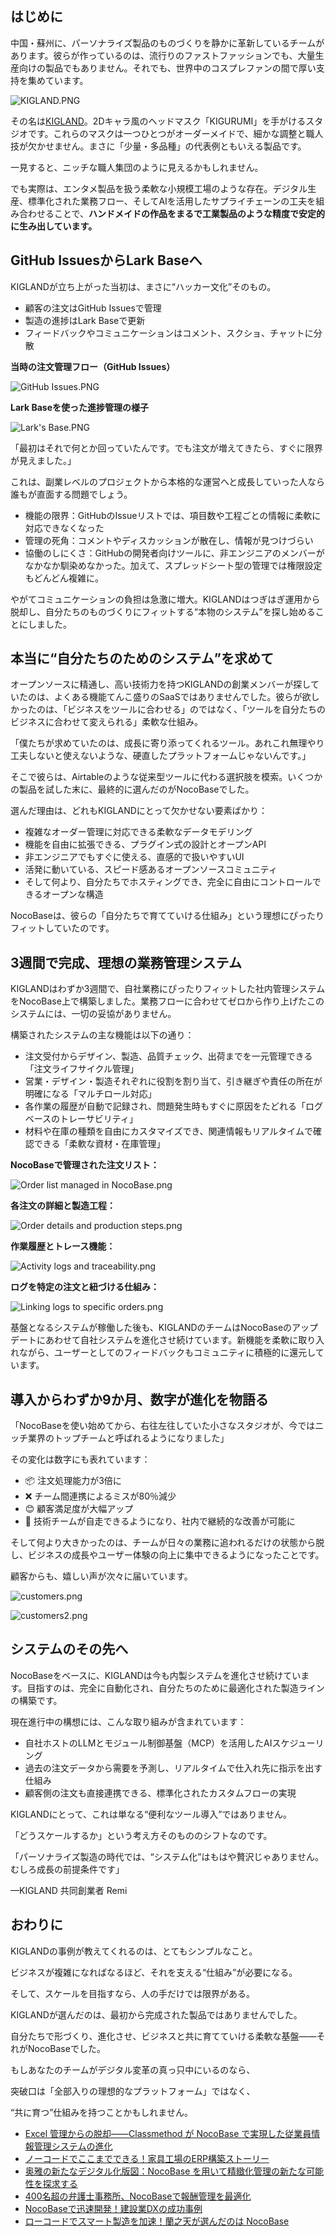 ## はじめに

中国・蘇州に、パーソナライズ製品のものづくりを静かに革新しているチームがあります。彼らが作っているのは、流行りのファストファッションでも、大量生産向けの製品でもありません。それでも、世界中のコスプレファンの間で厚い支持を集めています。

![KIGLAND.PNG](https://static-docs.nocobase.com/e8d57071ce452ab9b8ebeb759f6b3b1a.PNG)

その名は[KIGLAND](https://www.kigland.cn/)。2Dキャラ風のヘッドマスク「KIGURUMI」を手がけるスタジオです。これらのマスクは一つひとつがオーダーメイドで、細かな調整と職人技が欠かせません。まさに「少量・多品種」の代表例ともいえる製品です。

一見すると、ニッチな職人集団のように見えるかもしれません。

でも実際は、エンタメ製品を扱う柔軟な小規模工場のような存在。デジタル生産、標準化された業務フロー、そしてAIを活用したサプライチェーンの工夫を組み合わせることで、**ハンドメイドの作品をまるで工業製品のような精度で安定的に生み出しています。**

## GitHub IssuesからLark Baseへ

KIGLANDが立ち上がった当初は、まさに“ハッカー文化”そのもの。

* 顧客の注文はGitHub Issuesで管理
* 製造の進捗はLark Baseで更新
* フィードバックやコミュニケーションはコメント、スクショ、チャットに分散

**当時の注文管理フロー（GitHub Issues）**

![GitHub Issues.PNG](https://static-docs.nocobase.com/fdc4f9c72c572fc824f0ad0c82158f14.PNG)

**Lark Baseを使った進捗管理の様子**

![Lark's Base.PNG](https://static-docs.nocobase.com/178e19fde0b964a6b02bd69dfc97c53c.PNG)

「最初はそれで何とか回っていたんです。でも注文が増えてきたら、すぐに限界が見えました。」

これは、副業レベルのプロジェクトから本格的な運営へと成長していった人なら誰もが直面する問題でしょう。

* 機能の限界：GitHubのIssueリストでは、項目数や工程ごとの情報に柔軟に対応できなくなった
* 管理の死角：コメントやディスカッションが散在し、情報が見つけづらい
* 協働のしにくさ：GitHubの開発者向けツールに、非エンジニアのメンバーがなかなか馴染めなかった。加えて、スプレッドシート型の管理では権限設定もどんどん複雑に。

やがてコミュニケーションの負担は急激に増大。KIGLANDはつぎはぎ運用から脱却し、自分たちのものづくりにフィットする“本物のシステム”を探し始めることにしました。

## 本当に“自分たちのためのシステム”を求めて

オープンソースに精通し、高い技術力を持つKIGLANDの創業メンバーが探していたのは、よくある機能てんこ盛りのSaaSではありませんでした。彼らが欲しかったのは、「ビジネスをツールに合わせる」のではなく、「ツールを自分たちのビジネスに合わせて変えられる」柔軟な仕組み。

「僕たちが求めていたのは、成長に寄り添ってくれるツール。あれこれ無理やり工夫しないと使えないような、硬直したプラットフォームじゃないんです。」

そこで彼らは、Airtableのような従来型ツールに代わる選択肢を模索。いくつかの製品を試した末に、最終的に選んだのがNocoBaseでした。

選んだ理由は、どれもKIGLANDにとって欠かせない要素ばかり：

* 複雑なオーダー管理に対応できる柔軟なデータモデリング
* 機能を自由に拡張できる、プラグイン式の設計とオープンAPI
* 非エンジニアでもすぐに使える、直感的で扱いやすいUI
* 活発に動いている、スピード感あるオープンソースコミュニティ
* そして何より、自分たちでホスティングでき、完全に自由にコントロールできるオープンな構造

NocoBaseは、彼らの「自分たちで育てていける仕組み」という理想にぴったりフィットしていたのです。

## 3週間で完成、理想の業務管理システム

KIGLANDはわずか3週間で、自社業務にぴったりフィットした社内管理システムをNocoBase上で構築しました。業務フローに合わせてゼロから作り上げたこのシステムには、一切の妥協がありません。

構築されたシステムの主な機能は以下の通り：

* 注文受付からデザイン、製造、品質チェック、出荷までを一元管理できる「注文ライフサイクル管理」
* 営業・デザイン・製造それぞれに役割を割り当て、引き継ぎや責任の所在が明確になる「マルチロール対応」
* 各作業の履歴が自動で記録され、問題発生時もすぐに原因をたどれる「ログベースのトレーサビリティ」
* 材料や在庫の種類を自由にカスタマイズでき、関連情報もリアルタイムで確認できる「柔軟な資材・在庫管理」

**NocoBaseで管理された注文リスト：**

![Order list managed in NocoBase.png](https://static-docs.nocobase.com/4b5ac21069bdd25c928403455c2636cd.png)

**各注文の詳細と製造工程：**

![Order details and production steps.png](https://static-docs.nocobase.com/a5b09d907305ae1f594d19b06242d6a6.png)

**作業履歴とトレース機能：**

![Activity logs and traceability.png](https://static-docs.nocobase.com/4c47d7ee6976759b5923db9624ec5b5d.png)

**ログを特定の注文と紐づける仕組み：**

![Linking logs to specific orders.png](https://static-docs.nocobase.com/7ed0cd8c3d18698306cedf7969ab1dae.png)

基盤となるシステムが稼働した後も、KIGLANDのチームはNocoBaseのアップデートにあわせて自社システムを進化させ続けています。新機能を柔軟に取り入れながら、ユーザーとしてのフィードバックもコミュニティに積極的に還元しています。

## 導入からわずか9か月、数字が進化を物語る

「NocoBaseを使い始めてから、右往左往していた小さなスタジオが、今ではニッチ業界のトップチームと呼ばれるようになりました」

その変化は数字にも表れています：

* 📦 注文処理能力が3倍に
* ❌ チーム間連携によるミスが80％減少
* 😊 顧客満足度が大幅アップ
* 🔧 技術チームが自走できるようになり、社内で継続的な改善が可能に

そして何より大きかったのは、チームが日々の業務に追われるだけの状態から脱し、ビジネスの成長やユーザー体験の向上に集中できるようになったことです。

顧客からも、嬉しい声が次々に届いています。

![customers.png](https://static-docs.nocobase.com/2499e3b040253747de352eca2c9a8913.png)

![customers2.png](https://static-docs.nocobase.com/265a9222e67bb37c77cfd390db76281b.png)

## システムのその先へ

NocoBaseをベースに、KIGLANDは今も内製システムを進化させ続けています。目指すのは、完全に自動化され、自分たちのために最適化された製造ラインの構築です。

現在進行中の構想には、こんな取り組みが含まれています：

* 自社ホストのLLMとモジュール制御基盤（MCP）を活用したAIスケジューリング
* 過去の注文データから需要を予測し、リアルタイムで仕入れ先に指示を出す仕組み
* 顧客側の注文も直接連携できる、標準化されたカスタムフローの実現

KIGLANDにとって、これは単なる“便利なツール導入”ではありません。

「どうスケールするか」という考え方そのもののシフトなのです。

「パーソナライズ製造の時代では、“システム化”はもはや贅沢じゃありません。むしろ成長の前提条件です」

—KIGLAND 共同創業者 Remi

## おわりに

KIGLANDの事例が教えてくれるのは、とてもシンプルなこと。

ビジネスが複雑になればなるほど、それを支える“仕組み”が必要になる。

そして、スケールを目指すなら、人の手だけでは限界がある。

KIGLANDが選んだのは、最初から完成された製品ではありませんでした。

自分たちで形づくり、進化させ、ビジネスと共に育てていける柔軟な基盤——それがNocoBaseでした。

もしあなたのチームがデジタル変革の真っ只中にいるのなら、

突破口は「全部入りの理想的なプラットフォーム」ではなく、

“共に育つ”仕組みを持つことかもしれません。

* [Excel 管理からの脱却――Classmethod が NocoBase で実現した従業員情報管理システムの進化](https://www.nocobase.com/ja/blog/classmethod)
* [ノーコードでここまでできる！家具工場のERP構築ストーリー](https://www.nocobase.com/ja/blog/olmon)
* [奥雅の新たなデジタル化版図：NocoBase を用いて精緻化管理の新たな可能性を探求する](https://www.nocobase.com/ja/blog/l-a)
* [400名超の弁護士事務所、NocoBaseで報酬管理を最適化](https://www.nocobase.com/ja/blog/how-400-lawyer-firm-streamlines-commission-management-with-nocobase)
* [NocoBaseで迅速開発！建設業DXの成功事例](https://www.nocobase.com/ja/blog/rapid-development-with-nocobase)
* [ローコードでスマート製造を加速！蘭之天が選んだのは NocoBase](https://www.nocobase.com/ja/blog/Orchisky)
